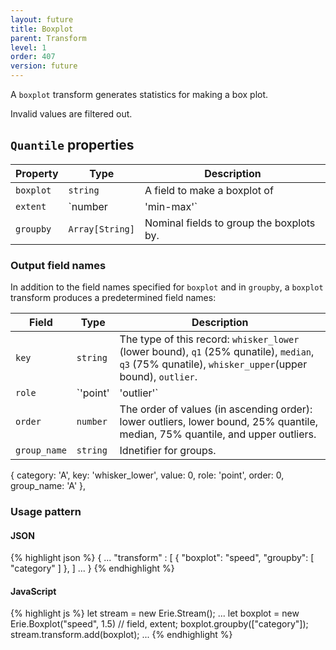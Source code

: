 ```yaml
---
layout: future
title: Boxplot
parent: Transform
level: 1
order: 407
version: future
---
```


A `boxplot` transform generates statistics for making a box plot. 

Invalid values are filtered out.

## `Quantile` properties

| Property | Type | Description |
| -------- | ---- | ----------- |
| `boxplot` | `string` | A field to make a boxplot of |
| `extent` | `number | 'min-max'` | (Optional, default: `1.5`) Threshold for outliers. Data values outside of the IQR (Interquartile Range) multipled by `extent` will be indicated as outliers. If it is `min-max` then there will be no outlier computed. |
| `groupby` | `Array[String]` | Nominal fields to group the boxplots by. |

### Output field names

In addition to the field names specified for `boxplot` and in `groupby`, a `boxplot` transform produces a predetermined field names:

| Field | Type | Description |
| ----- | ---- | ----------- |
| `key` | `string` | The type of this record: `whisker_lower` (lower bound), `q1` (25% qunatile), `median`, `q3` (75% qunatile), `whisker_upper`(upper bound), `outlier`. |
| `role` | `'point'|'outlier'` | Whether it is `'outlier'` or not (`'point'`). |
| `order` | `number` | The order of values (in ascending order): lower outliers, lower bound, 25% quantile, median, 75% quantile, and upper outliers. |
| `group_name` | `string` | Idnetifier for groups. |

  {
    category: 'A',
    key: 'whisker_lower',
    value: 0,
    role: 'point',
    order: 0,
    group_name: 'A'
  },

### Usage pattern

<code-groups>
<code-group>
<h4>JSON</h4>
{% highlight json %}
{
  ...
  "transform" : [
    {
      "boxplot": "speed",
      "groupby": [
        "category"
      ]
    },
  ]
  ...
}
{% endhighlight %}
</code-group>
<code-group>
<h4>JavaScript</h4>
{% highlight js %}
let stream = new Erie.Stream();
...
let boxplot = new Erie.Boxplot("speed", 1.5) // field, extent;
boxplot.groupby(["category"]);
stream.transform.add(boxplot);
...
{% endhighlight %}
</code-group>
</code-groups>
